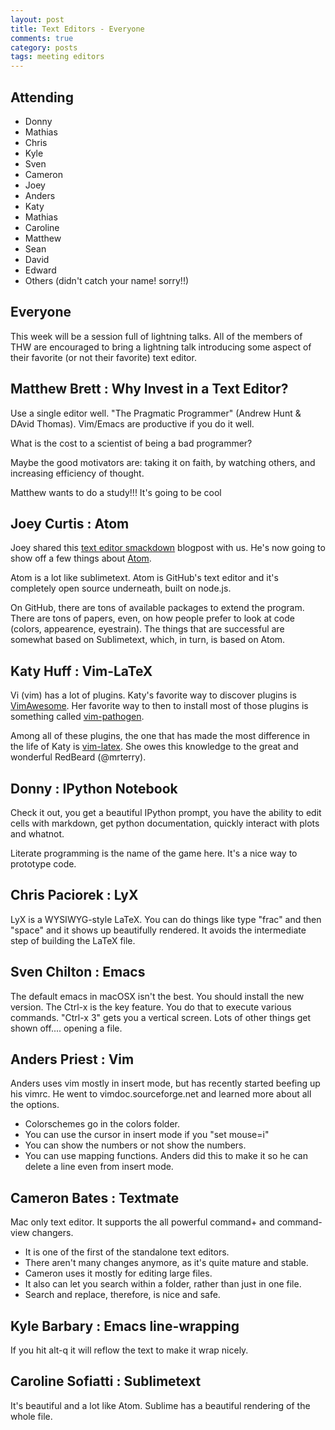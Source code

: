 ```yaml
---
layout: post
title: Text Editors - Everyone
comments: true
category: posts
tags: meeting editors
---
```



## Attending

- Donny
- Mathias
- Chris
- Kyle
- Sven
- Cameron
- Joey
- Anders
- Katy
- Mathias
- Caroline
- Matthew
- Sean
- David
- Edward
- Others (didn't catch your name! sorry!!)


## Everyone

This week will be a session full of lightning talks. All of the members of THW
are encouraged to bring a lightning talk introducing some aspect of their
favorite (or not their favorite) text editor.

## Matthew Brett : Why Invest in a Text Editor?

Use a single editor well. "The Pragmatic Programmer" (Andrew Hunt & DAvid Thomas).  Vim/Emacs are productive if you do it well.

What is the cost to a scientist of being a bad programmer?

Maybe the good motivators are: taking it on faith, by watching others, and increasing efficiency of thought.

Matthew wants to do a study!!! It's going to be cool


## Joey Curtis : Atom

Joey shared this [text editor smackdown](http://www.sitepoint.com/sitepoint-smackdown-atom-vs-brackets-vs-light-table-vs-sublime-text/)
blogpost with us. He's now going to show off a few things about
[Atom](https://atom.io/).

Atom is a lot like sublimetext. Atom is GitHub's text editor and it's completely open source underneath, built on node.js.

On GitHub, there are tons of available packages to extend the program. There
are tons of papers, even, on how people prefer to look at code (colors,
appearence, eyestrain). The things that are successful are somewhat based on
Sublimetext, which, in turn, is based on Atom.

## Katy Huff : Vim-LaTeX

Vi (vim) has a lot of plugins. Katy's favorite way to discover plugins is
[VimAwesome](http://vimawesome.com). Her favorite way to then to install most
of those plugins is something called
[vim-pathogen](https://github.com/tpope/vim-pathogen).

Among all of these plugins, the one that has made the most difference in the
life of Katy is [vim-latex](http://vim-latex.sourceforge.net/). She owes this
knowledge to the great and wonderful RedBeard (@mrterry).


## Donny : IPython Notebook

Check it out, you get a beautiful IPython prompt, you have the ability to edit
cells with markdown, get python documentation, quickly interact with plots and
whatnot.

Literate programming is the name of the game here. It's a nice way to prototype
code.


## Chris Paciorek : LyX

LyX is a WYSIWYG-style LaTeX. You can do things like type "frac" and then
"space" and it shows up beautifully rendered. It avoids the intermediate step
of building the LaTeX file.


## Sven Chilton : Emacs

The default emacs in macOSX isn't the best. You should install the new version.
The Ctrl-x is the key feature. You do that to execute various commands. "Ctrl-x
3" gets you a vertical screen. Lots of other things get shown off.... opening a
file.


## Anders Priest : Vim

Anders uses vim mostly in insert mode, but has recently started beefing up his
vimrc. He went to vimdoc.sourceforge.net and learned more about all the
options.

- Colorschemes go in the colors folder.
- You can use the cursor in insert mode if you "set mouse=i"
- You can show the numbers or not show the numbers.
- You can use mapping functions. Anders did this to make it so he can delete a
line even from insert mode.


## Cameron Bates : Textmate

Mac only text editor. It supports the all powerful command+ and command- view
changers.

- It is one of the first of the standalone text editors.
- There aren't many changes anymore, as it's quite mature and stable.
- Cameron uses it mostly for editing large files.
- It also can let you search within a folder, rather than just in one file.
- Search and replace, therefore, is nice and safe.

## Kyle Barbary : Emacs line-wrapping

If you hit alt-q it will reflow the text to make it wrap nicely.


## Caroline Sofiatti : Sublimetext

It's beautiful and a lot like Atom. Sublime has a beautiful rendering of the
whole file.

